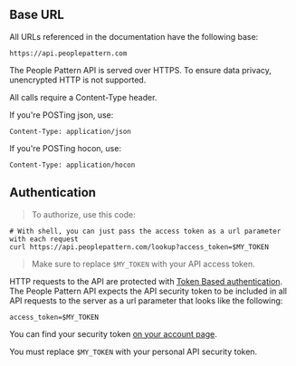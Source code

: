 ## Base URL

All URLs referenced in the documentation have the following base:

`https://api.peoplepattern.com`

The People Pattern API is served over HTTPS. To ensure data privacy, unencrypted HTTP is not supported.

All calls require a Content-Type header.

If you're POSTing json, use:

`Content-Type: application/json`

If you're POSTing hocon, use:

`Content-Type: application/hocon`

## Authentication

> To authorize, use this code:

```shell
# With shell, you can just pass the access token as a url parameter with each request
curl https://api.peoplepattern.com/lookup?access_token=$MY_TOKEN

```

> Make sure to replace `$MY_TOKEN` with your API access token.

HTTP requests to the API are protected with [Token Based authentication](https://www.w3.org/2001/sw/Europe/events/foaf-galway/papers/fp/token_based_authentication/).  The People Pattern API expects the API security token to be included in all API requests to the server as a url parameter that looks like the following:

`access_token=$MY_TOKEN`

You can find your security token [on your account page](https://app.peoplepattern.com/edit).

<aside class="notice">
You must replace <code>$MY_TOKEN</code> with your personal API security token.
</aside>
